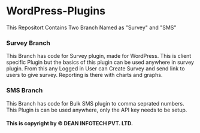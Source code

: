 # WordPress-Plugins

This Repositort Contains Two Branch Named as "Survey" and "SMS"

### Survey Branch
This Branch has code for Survey plugin, made for WordPress. This is client specific Plugin but the basics of this plugin can be used anywhere in survey plugin. From this any Logged in User can Create Survey and send link to users to give survey.
Reporting is there with charts and graphs.


### SMS Branch
This Branch has code for Bulk SMS plugin to comma seprated numbers. This Plugin is can be used anywhere, only the API key needs to be setup.


#### This is copyright by &copy; DEAN INFOTECH PVT. LTD.
